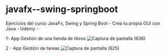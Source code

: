 # javafx--swing-springboot
Ejercicios del curso JavaFx, Swing y Spring Boot - Crea tu propia GUI con Java - Udemy -

1- App Gestión de una tienda de libros
![Captura de pantalla (636)](https://github.com/cil4/javafx--swing-springboot/assets/94643215/ff72f728-e1f3-4223-8fed-ae92673a2e4c)

2 - App Gestión de tareas
![Captura de pantalla (625)](https://github.com/cil4/javafx--swing-springboot/assets/94643215/54ca8d80-d6ff-4feb-a82f-2b7155bf28e3)
